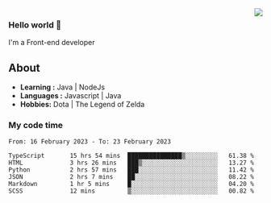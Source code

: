 <img align='right' src="https://github-readme-stats.vercel.app/api?username=jumodada&show_icons=true&theme=vue">

### Hello world 👋

I'm a Front-end developer 
    
## About
-  **Learning :** Java | NodeJs
-  **Languages :** Javascript | Java
-  **Hobbies:** Dota | The Legend of Zelda

### My code time

<!--START_SECTION:waka-->

```text
From: 16 February 2023 - To: 23 February 2023

TypeScript       15 hrs 54 mins  ███████████████▒░░░░░░░░░   61.38 %
HTML             3 hrs 26 mins   ███▒░░░░░░░░░░░░░░░░░░░░░   13.27 %
Python           2 hrs 57 mins   ███░░░░░░░░░░░░░░░░░░░░░░   11.42 %
JSON             2 hrs 7 mins    ██░░░░░░░░░░░░░░░░░░░░░░░   08.22 %
Markdown         1 hr 5 mins     █░░░░░░░░░░░░░░░░░░░░░░░░   04.20 %
SCSS             12 mins         ▒░░░░░░░░░░░░░░░░░░░░░░░░   00.82 %
```

<!--END_SECTION:waka-->
